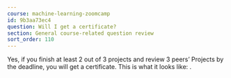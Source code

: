 ```yaml
---
course: machine-learning-zoomcamp
id: 9b3aa73ec4
question: Will I get a certificate?
section: General course-related question review
sort_order: 110
---
```


Yes, if you finish at least 2 out of 3 projects and review 3 peers’ Projects by the deadline, you will get a certificate. This is what it looks like: .

